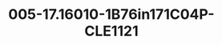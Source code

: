 ---
title: 005-17.16010-1B76in171C04P-CLE1121
image: 005-17.16010-1B76in171C04P-CLE1121.jpg
brand: sposo
layout: vestito
---